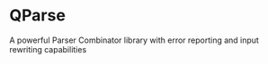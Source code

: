 # QParse
A powerful Parser Combinator library with error reporting and input rewriting capabilities
